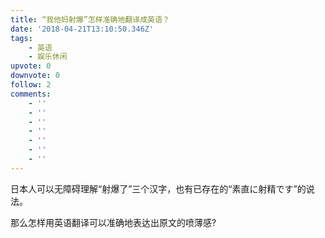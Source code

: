 ```yaml
---
title: “我他妈射爆”怎样准确地翻译成英语？
date: '2018-04-21T13:10:50.346Z'
tags:
    - 英语
    - 娱乐休闲
upvote: 0
downvote: 0
follow: 2
comments:
    - ''
    - ''
    - ''
    - ''
    - ''
    - ''
    - ''
---
```


日本人可以无障碍理解“射爆了”三个汉字，也有已存在的“素直に射精です”的说法。

那么怎样用英语翻译可以准确地表达出原文的喷薄感?
